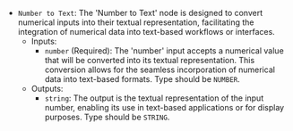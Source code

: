 - `Number to Text`: The 'Number to Text' node is designed to convert numerical inputs into their textual representation, facilitating the integration of numerical data into text-based workflows or interfaces.
    - Inputs:
        - `number` (Required): The 'number' input accepts a numerical value that will be converted into its textual representation. This conversion allows for the seamless incorporation of numerical data into text-based formats. Type should be `NUMBER`.
    - Outputs:
        - `string`: The output is the textual representation of the input number, enabling its use in text-based applications or for display purposes. Type should be `STRING`.

